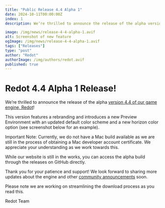 ```yaml
---
title: "Public Release 4.4 Alpha 1"
date: 2024-10-11T00:00:00Z
index: 1
description: We’re thrilled to announce the release of the alpha version 4.4 of our game engine, Redot!

image: /img/news/release-4-4-alpha-1.avif
alt: Screenshot of new feature
ogImage: /img/news/release-4-4-alpha-1.avif
tags: ["Releases"]
type: "post"
author: "Redot"
authorImage: /img/authors/redot.avif
published: true
---
```


# Redot 4.4 Alpha 1 Release!

We’re thrilled to announce the release of the alpha
[version 4.4 of our game engine, Redot](https://github.com/Redot-Engine/redot-engine/releases/tag/2024101114)!

This version features a rebranding and introduces a new Preview Environment with an updated default color
scheme and a new horizon color option (see screenshot below for an example).

Important Note: Currently, we do not have a Mac build available as we are still in the process of obtaining
a Mac developer account certificate. We appreciate your understanding as we work towards this.

While our website is still in the works, you can access the alpha build through the releases on GitHub
directly.

Thank you for your patience and support! We look forward to sharing more updates about the engine and other
[community announcements](https://discord.gg/redot) soon.

Please note we are working on streamlining the download process as you read this.

Redot Team
